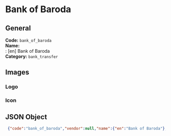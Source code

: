 # Bank of Baroda 
## General 
**Code:** `bank_of_baroda`  
**Name:**  
:	[en] Bank of Baroda  
**Category:** `bank_transfer`  
## Images 
### Logo 
### Icon 
## JSON Object 
```json
 {"code":"bank_of_baroda","vendor":null,"name":{"en":"Bank of Baroda"},"description":null,"countries":null,"category":"bank_transfer"}```  
